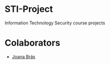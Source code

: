 # STI-Project

Information Technology Security course projects

# Colaborators
  - [Joana Brás](https://github.com/joanaa-b)
